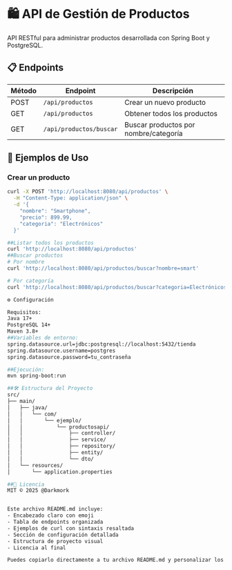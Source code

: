 # 🛍️ API de Gestión de Productos

API RESTful para administrar productos desarrollada con Spring Boot y PostgreSQL.

## 📋 Endpoints

| Método | Endpoint                     | Descripción                          |
|--------|------------------------------|--------------------------------------|
| POST   | `/api/productos`              | Crear un nuevo producto              |
| GET    | `/api/productos`              | Obtener todos los productos          |
| GET    | `/api/productos/buscar`       | Buscar productos por nombre/categoría|

## 📝 Ejemplos de Uso

### Crear un producto
```bash
curl -X POST 'http://localhost:8080/api/productos' \
  -H "Content-Type: application/json" \
  -d '{
    "nombre": "Smartphone",
    "precio": 899.99,
    "categoria": "Electrónicos"
  }'

##Listar todos los productos
curl 'http://localhost:8080/api/productos'
##Buscar productos
# Por nombre
curl 'http://localhost:8080/api/productos/buscar?nombre=smart'

# Por categoría
curl 'http://localhost:8080/api/productos/buscar?categoria=Electrónicos'

⚙️ Configuración

Requisitos:
Java 17+
PostgreSQL 14+
Maven 3.8+
##Variables de entorno:
spring.datasource.url=jdbc:postgresql://localhost:5432/tienda
spring.datasource.username=postgres
spring.datasource.password=tu_contraseña

##Ejecución:
mvn spring-boot:run

##🛠️ Estructura del Proyecto
src/
├── main/
│   ├── java/
│   │   └── com/
│   │       └── ejemplo/
│   │           └── productosapi/
│   │               ├── controller/
│   │               ├── service/
│   │               ├── repository/
│   │               ├── entity/
│   │               └── dto/
│   └── resources/
│       └── application.properties

##📄 Licencia
MIT © 2025 @Darkmork


Este archivo README.md incluye:
- Encabezado claro con emoji
- Tabla de endpoints organizada
- Ejemplos de curl con sintaxis resaltada
- Sección de configuración detallada
- Estructura de proyecto visual
- Licencia al final

Puedes copiarlo directamente a tu archivo README.md y personalizar los detalles según necesites.
